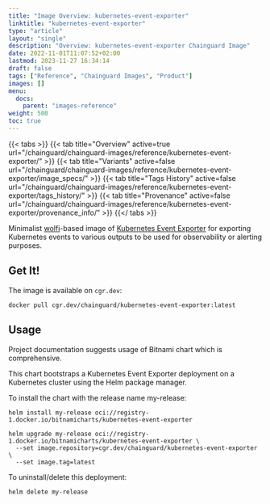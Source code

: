 ```yaml
---
title: "Image Overview: kubernetes-event-exporter"
linktitle: "kubernetes-event-exporter"
type: "article"
layout: "single"
description: "Overview: kubernetes-event-exporter Chainguard Image"
date: 2022-11-01T11:07:52+02:00
lastmod: 2023-11-27 16:34:14
draft: false
tags: ["Reference", "Chainguard Images", "Product"]
images: []
menu: 
  docs: 
    parent: "images-reference"
weight: 500
toc: true
---
```


{{< tabs >}}
{{< tab title="Overview" active=true url="/chainguard/chainguard-images/reference/kubernetes-event-exporter/" >}}
{{< tab title="Variants" active=false url="/chainguard/chainguard-images/reference/kubernetes-event-exporter/image_specs/" >}}
{{< tab title="Tags History" active=false url="/chainguard/chainguard-images/reference/kubernetes-event-exporter/tags_history/" >}}
{{< tab title="Provenance" active=false url="/chainguard/chainguard-images/reference/kubernetes-event-exporter/provenance_info/" >}}
{{</ tabs >}}



<!--overview:start-->
Minimalist [wolfi](https://github.com/wolfi-dev)-based image of [Kubernetes Event Exporter](https://github.com/resmoio/kubernetes-event-exporter) for exporting Kubernetes events to various outputs to be used for observability or alerting purposes.
<!--overview:end-->

<!--getting:start-->
## Get It!
The image is available on `cgr.dev`:

```
docker pull cgr.dev/chainguard/kubernetes-event-exporter:latest
```
<!--getting:end-->

<!--body:start-->
## Usage

Project documentation suggests usage of Bitnami chart which is comprehensive.

This chart bootstraps a Kubernetes Event Exporter deployment on a Kubernetes cluster using 
the Helm package manager.

To install the chart with the release name my-release:

```
helm install my-release oci://registry-1.docker.io/bitnamicharts/kubernetes-event-exporter

helm upgrade my-release oci://registry-1.docker.io/bitnamicharts/kubernetes-event-exporter \
  --set image.repository=cgr.dev/chainguard/kubernetes-event-exporter \
  --set image.tag=latest

```

To uninstall/delete this deployment:

```
helm delete my-release
```
<!--body:end-->

